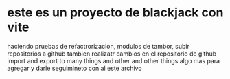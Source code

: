 # este es un proyecto de blackjack con vite 

haciendo pruebas de refactrorizacion, modulos de tambor, subir repositorios a github
tambien realizatr cambios en el repositorio de github
import and export to many things and other and other things 
algo mas para agregar y darle seguimineto con al este archivo 